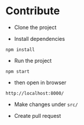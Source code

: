 # Contribute

* Clone the project

* Install dependencies
```
npm install
```

* Run the project
```
npm start
```
* then open in browser
```
http://localhost:8000/
```

* Make changes under `src/`

* Create pull request
